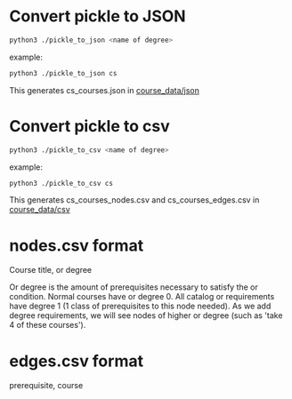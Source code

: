 # Convert pickle to JSON
```bash
python3 ./pickle_to_json <name of degree>
```
example:
```bash
python3 ./pickle_to_json cs
```
This generates cs_courses.json in [course_data/json](../course_data/json)

# Convert pickle to csv
```bash
python3 ./pickle_to_csv <name of degree>
```
example:
```bash
python3 ./pickle_to_csv cs
```
This generates cs_courses_nodes.csv and cs_courses_edges.csv in [course_data/csv](../course_data/csv)

# nodes.csv format
Course title, or degree

Or degree is the amount of prerequisites necessary to satisfy the or condition. Normal courses have or degree 0. All catalog or requirements have degree 1 (1 class of prerequisites to this node needed). As we add degree requirements, we will see nodes of higher or degree (such as 'take 4 of these courses').

# edges.csv format
prerequisite, course
